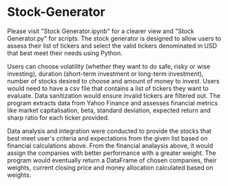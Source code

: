 # Stock-Generator
Please visit "Stock Generator.ipynb" for a clearer view and "Stock Generator.py" for scripts.
The stock generator is designed to allow users to assess their list of tickers and select the valid tickers denominated in USD that best meet their needs using Python.

Users can choose volatility (whether they want to do safe, risky or wise investing), duration (short-term investment or long-term investment), number of stocks desired to choose and amount of money to invest.
Users would need to have a csv file that contains a list of tickers they want to evaluate. Data sanitization would ensure invalid tickers are filtered out.
The program extracts data from Yahoo Finance and assesses financial metrics like market capitalisation, beta, standard deviation, expected return and sharp ratio for each ticker provided.

Data analysis and integration were conducted to provide the stocks that best meet user's criteria and expectations from the given list based on financial calculations above.
From the financial analaysis above, it would assign the companies with better performance with a greater weight. 
The program would eventually return a DataFrame of chosen companies, their weights, current closing price and money allocation calculated based on weights.
